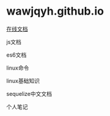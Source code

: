 # wawjqyh.github.io

[在线文档](https://wawjqyh.github.io)

js文档

es6文档

linux命令

linux基础知识

sequelize中文文档

个人笔记